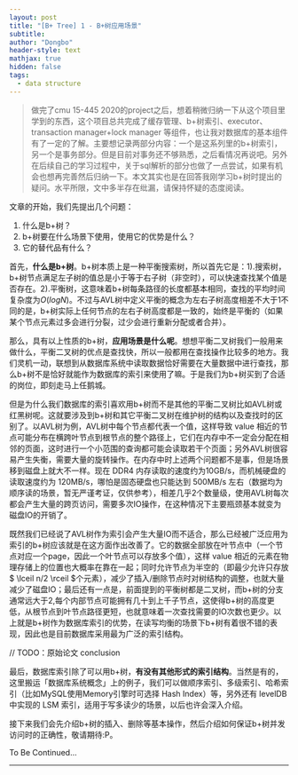 ```yaml
---
layout: post
title: "[B+ Tree] 1 - B+树应用场景"
subtitle: 
author: "Dongbo"
header-style: text
mathjax: true
hidden: false
tags:
  - data structure
---
```


> 做完了cmu 15-445 2020的project之后，想着稍微归纳一下从这个项目里学到的东西，这个项目总共完成了缓存管理、b+树索引、executor、transaction manager+lock manager 等组件，也让我对数据库的基本组件有了一定的了解。主要想记录两部分内容：一个是这系列里的b+树索引，另一个是事务部分。但是目前对事务还不够熟悉，之后看情况再说吧。另外在后续自己的学习过程中，关于sql解析的部分也做了一点尝试，如果有机会也想再完善然后归纳一下。本文其实也是在回答我刚学习b+树时提出的疑问。水平所限，文中多半存在纰漏，请保持怀疑的态度阅读。

文章的开始，我们先提出几个问题：

1. 什么是b+树？
2. b+树要在什么场景下使用，使用它的优势是什么？
3. 它的替代品有什么？

首先，**什么是b+树**。b+树本质上是一种平衡搜索树，所以首先它是：1).搜索树，b+树节点满足左子树的值总是小于等于右子树（非空时），可以快速查找某个值是否存在。2).平衡树，这意味着b+树每条路径的长度都基本相同，查找的平均时间复杂度为$O(logN)$。不过与AVL树中定义平衡的概念为左右子树高度相差不大于1不同的是，b+树实际上任何节点的左右子树高度都是一致的，始终是平衡的（如果某个节点元素过多会进行分裂，过少会进行重新分配或者合并）。

那么，具有以上性质的b+树，**应用场景是什么呢**。想想平衡二叉树我们一般用来做什么，平衡二叉树的优点是查找快，所以一般都用在查找操作比较多的地方。我们灵机一动，联想到从数据库系统中读取数据恰好需要在大量数据中进行查找，那么b+树不是恰好就能作为数据库的索引来使用了嘛。于是我们为b+树买到了合适的岗位，即刻走马上任鹅城。

但是为什么我们数据库的索引喜欢用b+树而不是其他的平衡二叉树比如AVL树或红黑树呢。这就要涉及到b+树和其它平衡二叉树在维护树的结构以及查找时的区别了。以AVL树为例，AVL树中每个节点都代表一个值，这样导致 value 相近的节点可能分布在横跨叶节点到根节点的整个路径上，它们在内存中不一定会分配在相邻的页面，这时进行一个小范围的查询都可能会读取若干个页面；另外AVL树很容易产生失衡，需要大量的旋转操作。在内存中时上述两个问题都不是事，但是场景移到磁盘上就大不一样。现在 DDR4 内存读取的速度约为10GB/s，而机械硬盘的读取速度约为 120MB/s，哪怕是固态硬盘也只能达到 500MB/s 左右（数据均为顺序读的场景，暂无严谨考证，仅供参考），相差几乎2个数量级，使用AVL树每次都会产生大量的跨页访问，需要多次IO操作，在这种情况下主要瓶颈基本就变为磁盘IO的开销了。

既然我们已经说了AVL树作为索引会产生大量IO而不适合，那么已经被广泛应用为索引的b+树应该就是在这方面作出改善了。它的数据全部放在叶节点中（一个节点对应一个page，因此一个叶节点可以存放多个值），这样 value 相近的元素在物理存储上的位置也大概率在靠在一起；同时允许节点为半空的（即最少允许只存放 $ \lceil n/2 \rceil $个元素），减少了插入/删除节点时对树结构的调整，也就大量减少了磁盘IO；最后还有一点是，前面提到的平衡树都是二叉树，而b+树的分支通常远大于2,每个内部节点可能拥有几十到上千子节点，这使得b+树的高度更低，从根节点到叶节点路径更短，也就意味着一次查找需要的IO次数也更少。以上就是b+树作为数据库索引的优势，在读写均衡的场景下b+树有着很不错的表现，因此也是目前数据库采用最为广泛的索引结构。

// TODO：原始论文 conclusion

最后，数据库索引除了可以用b+树，**有没有其他形式的索引结构**。当然是有的，这里搬运「数据库系统概念」上的例子，我们可以做顺序索引、多级索引、哈希索引（比如MySQL使用Memory引擎时可选择 Hash Index）等，另外还有 levelDB 中实现的 LSM 索引，适用于写多读少的场景，以后也许会深入介绍。

接下来我们会先介绍b+树的插入、删除等基本操作，然后介绍如何保证b+树并发访问时的正确性，敬请期待:P。

To Be Continued...

------



